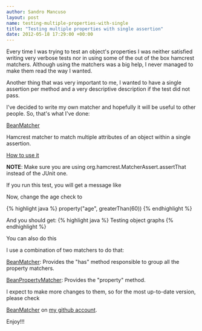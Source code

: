 ```yaml
---
author: Sandro Mancuso
layout: post
name: testing-multiple-properties-with-single
title: "Testing multiple properties with single assertion"
date: 2012-05-18 17:29:00 +00:00
---
```


Every time I was trying to test an object's properties I was neither
satisfied writing very verbose tests nor in using some of the out of the
box hamcrest matchers. Although using the matchers was a big help, I
never managed to make them read the way I wanted.

Another thing that was very important to me, I wanted to have a single
assertion per method and a very descriptive description if the test did
not pass.

I've decided to write my own matcher and hopefully it will be useful to
other people. So, that's what I've done:

[BeanMatcher](https://github.com/sandromancuso/bean-property-matcher)

Hamcrest matcher to match multiple attributes of an object within a
single assertion.

[How to use it](https://github.com/sandromancuso/bean-property-matcher#how-to-use-it)


**NOTE**: Make sure you are using org.hamcrest.MatcherAssert.assertThat
instead of the JUnit one.

If you run this test, you will get a message like


Now, change the age check to

{% highlight java %}
property("age", greaterThan(60))
{% endhighlight %}


And you should get:
{% highlight java %}
Testing object graphs
{% endhighlight %}

You can also do this

I use a combination of two matchers to do that:

[BeanMatcher](https://github.com/sandromancuso/bean-property-matcher/blob/master/src/main/java/org/craftedsw/beanpropertymatcher/matcher/BeanMatcher.java):
Provides the "has" method responsible to group all the property
matchers.

[BeanPropertyMatcher](https://github.com/sandromancuso/bean-property-matcher/blob/master/src/main/java/org/craftedsw/beanpropertymatcher/matcher/BeanPropertyMatcher.java):
Provides the "property" method.

I expect to make more changes to them, so for the most up-to-date
version, please check

[BeanMatcher](https://github.com/sandromancuso/bean-property-matcher) on
[my github account](https://github.com/sandromancuso).

Enjoy!!!
